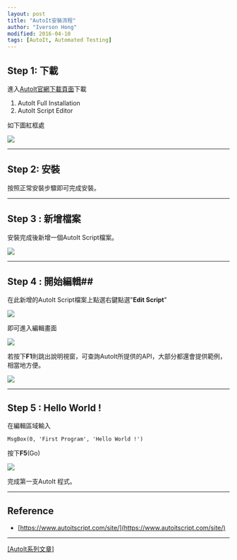 ```yaml
---
layout: post
title: "AutoIt安裝流程"
author: "Iverson Hong"
modified: 2016-04-10
tags: [AutoIt, Automated Testing]
---
```


## Step 1: 下載 ##

進入[AutoIt官網下載頁面](https://www.autoitscript.com/site/autoit/downloads/)下載

1. AutoIt Full Installation
2. AutoIt Script Editor

如下圖紅框處

![](http://i.imgur.com/FD5mXD1.png)

----------

## Step 2: 安裝 ##

按照正常安裝步驟即可完成安裝。

----------

## Step 3 : 新增檔案 ##

安裝完成後新增一個AutoIt Script檔案。

![](http://i.imgur.com/HkPe3XH.png)

----------

## Step 4 : 開始編輯##

在此新增的AutoIt Script檔案上點選右鍵點選"**Edit Script**"

![](http://i.imgur.com/IFEukrs.png)


即可進入編輯畫面

![](http://i.imgur.com/mQEtpBu.png)


若按下**F1**則跳出說明視窗，可查詢AutoIt所提供的API，大部分都還會提供範例，相當地方便。


![](http://i.imgur.com/jNGRSEV.png)

----------

## Step 5 : Hello World ! ##

在編輯區域輸入
   
    MsgBox(0, 'First Program', 'Hello World !')

按下**F5**(Go)

![](http://i.imgur.com/TW1XnjW.png)

完成第一支AutoIt 程式。

----------

## Reference ##

 - [https://www.autoitscript.com/site/](https://www.autoitscript.com/site/)

----------

[[AutoIt系列文章]](http://iverson127.github.io/tags/#AutoIt)